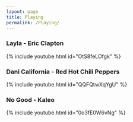 ```yaml
---
layout: page
title: Playing
permalink: /Playing/
---
```


### Layla - Eric Clapton

{% include youtube.html id="OtS8feLOfgk" %}

### Dani California - Red Hot Chili Peppers

{% include youtube.html id="QQFQtwXqYgU" %}

### No Good - Kaleo

{% include youtube.html id="0o3fE0W6vNg" %}